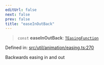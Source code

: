 ```yaml
---
editUrl: false
next: false
prev: false
title: "easeInOutBack"
---
```


> `const` **easeInOutBack**: [`TEasingFunction`](/api/fabric/namespaces/util/type-aliases/teasingfunction/)

Defined in: [src/util/animation/easing.ts:270](https://github.com/fabricjs/fabric.js/blob/9a792f4b7b8031f02ec7ea4ce8c99f810e45cfec/src/util/animation/easing.ts#L270)

Backwards easing in and out
